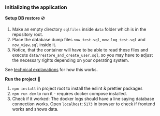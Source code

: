 ### Initializing the application

**Setup DB restore** :cd:

1. Make an empty directory `sqlfiles` inside `data` folder which is in the repository root. 
2. Place the database dump files `now_test.sql`, `now_log_test.sql` and `now_view.sql` inside it.
3. Notice, that the container will have to be able to read these files and execute `data/restore_and_create_user.sql`, so you may have to adjust the necessary rights depending on your operating system.

See [technical explanations](technical_explanations.md) for how this works.

**Run the project** :rocket:

1. `npm install` in project root to install the eslint & prettier packages
2. `npm run dev` to run it - requires docker compose installed.
3. Check if it worked: The docker logs should have a line saying database connection works. Open `localhost:5173` in browser to check if frontend works and shows data.
